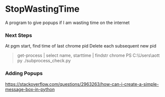 # StopWastingTime
A program to give popups if I am wasting time on the internet

### Next Steps
At pgm start, find time of last chrome pid
Delete each subsequent new pid 
> get-process | select name, starttime | findstr chrome
> PS C:\Users\aott py ./subprocess_check.py

### Adding Popups
https://stackoverflow.com/questions/2963263/how-can-i-create-a-simple-message-box-in-python
